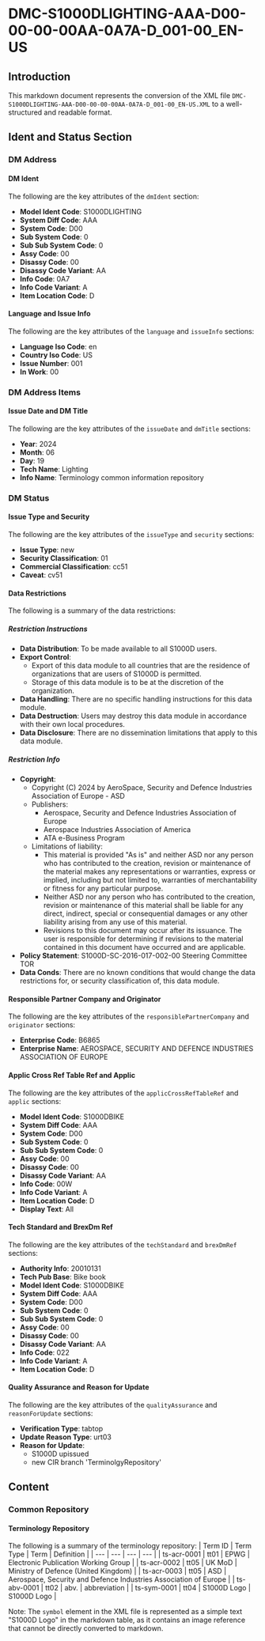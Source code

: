 # DMC-S1000DLIGHTING-AAA-D00-00-00-00AA-0A7A-D_001-00_EN-US
## Introduction
This markdown document represents the conversion of the XML file `DMC-S1000DLIGHTING-AAA-D00-00-00-00AA-0A7A-D_001-00_EN-US.XML` to a well-structured and readable format.

## Ident and Status Section
### DM Address
#### DM Ident
The following are the key attributes of the `dmIdent` section:
* **Model Ident Code**: S1000DLIGHTING
* **System Diff Code**: AAA
* **System Code**: D00
* **Sub System Code**: 0
* **Sub Sub System Code**: 0
* **Assy Code**: 00
* **Disassy Code**: 00
* **Disassy Code Variant**: AA
* **Info Code**: 0A7
* **Info Code Variant**: A
* **Item Location Code**: D

#### Language and Issue Info
The following are the key attributes of the `language` and `issueInfo` sections:
* **Language Iso Code**: en
* **Country Iso Code**: US
* **Issue Number**: 001
* **In Work**: 00

### DM Address Items
#### Issue Date and DM Title
The following are the key attributes of the `issueDate` and `dmTitle` sections:
* **Year**: 2024
* **Month**: 06
* **Day**: 19
* **Tech Name**: Lighting
* **Info Name**: Terminology common information repository

### DM Status
#### Issue Type and Security
The following are the key attributes of the `issueType` and `security` sections:
* **Issue Type**: new
* **Security Classification**: 01
* **Commercial Classification**: cc51
* **Caveat**: cv51

#### Data Restrictions
The following is a summary of the data restrictions:
##### Restriction Instructions
* **Data Distribution**: To be made available to all S1000D users.
* **Export Control**:
	+ Export of this data module to all countries that are the residence of organizations that are users of S1000D is permitted.
	+ Storage of this data module is to be at the discretion of the organization.
* **Data Handling**: There are no specific handling instructions for this data module.
* **Data Destruction**: Users may destroy this data module in accordance with their own local procedures.
* **Data Disclosure**: There are no dissemination limitations that apply to this data module.

##### Restriction Info
* **Copyright**:
	+ Copyright (C) 2024 by AeroSpace, Security and Defence Industries Association of Europe - ASD
	+ Publishers:
		- Aerospace, Security and Defence Industries Association of Europe
		- Aerospace Industries Association of America
		- ATA e-Business Program
	+ Limitations of liability:
		- This material is provided "As is" and neither ASD nor any person who has contributed to the creation, revision or maintenance of the material makes any representations or warranties, express or implied, including but not limited to, warranties of merchantability or fitness for any particular purpose.
		- Neither ASD nor any person who has contributed to the creation, revision or maintenance of this material shall be liable for any direct, indirect, special or consequential damages or any other liability arising from any use of this material.
		- Revisions to this document may occur after its issuance. The user is responsible for determining if revisions to the material contained in this document have occurred and are applicable.
* **Policy Statement**: S1000D-SC-2016-017-002-00 Steering Committee TOR
* **Data Conds**: There are no known conditions that would change the data restrictions for, or security classification of, this data module.

#### Responsible Partner Company and Originator
The following are the key attributes of the `responsiblePartnerCompany` and `originator` sections:
* **Enterprise Code**: B6865
* **Enterprise Name**: AEROSPACE, SECURITY AND DEFENCE INDUSTRIES ASSOCIATION OF EUROPE

#### Applic Cross Ref Table Ref and Applic
The following are the key attributes of the `applicCrossRefTableRef` and `applic` sections:
* **Model Ident Code**: S1000DBIKE
* **System Diff Code**: AAA
* **System Code**: D00
* **Sub System Code**: 0
* **Sub Sub System Code**: 0
* **Assy Code**: 00
* **Disassy Code**: 00
* **Disassy Code Variant**: AA
* **Info Code**: 00W
* **Info Code Variant**: A
* **Item Location Code**: D
* **Display Text**: All

#### Tech Standard and BrexDm Ref
The following are the key attributes of the `techStandard` and `brexDmRef` sections:
* **Authority Info**: 20010131
* **Tech Pub Base**: Bike book
* **Model Ident Code**: S1000DBIKE
* **System Diff Code**: AAA
* **System Code**: D00
* **Sub System Code**: 0
* **Sub Sub System Code**: 0
* **Assy Code**: 00
* **Disassy Code**: 00
* **Disassy Code Variant**: AA
* **Info Code**: 022
* **Info Code Variant**: A
* **Item Location Code**: D

#### Quality Assurance and Reason for Update
The following are the key attributes of the `qualityAssurance` and `reasonForUpdate` sections:
* **Verification Type**: tabtop
* **Update Reason Type**: urt03
* **Reason for Update**:
	+ S1000D upissued
	+ new CIR branch 'TerminolgyRepository'

## Content
### Common Repository
#### Terminology Repository
The following is a summary of the terminology repository:
| Term ID | Term Type | Term | Definition |
| --- | --- | --- | --- |
| ts-acr-0001 | tt01 | EPWG | Electronic Publication Working Group |
| ts-acr-0002 | tt05 | UK MoD | Ministry of Defence (United Kingdom) |
| ts-acr-0003 | tt05 | ASD | Aerospace, Security and Defence Industries Association of Europe |
| ts-abv-0001 | tt02 | abv. | abbreviation |
| ts-sym-0001 | tt04 | S1000D Logo | S1000D Logo |

Note: The `symbol` element in the XML file is represented as a simple text "S1000D Logo" in the markdown table, as it contains an image reference that cannot be directly converted to markdown.